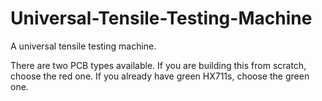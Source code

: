 # Universal-Tensile-Testing-Machine
A universal tensile testing machine.

There are two PCB types available. If you are building this from scratch, choose the red one. If you already have green HX711s, choose the green one.
